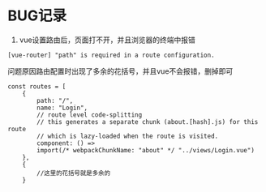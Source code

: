 # BUG记录

1. vue设置路由后，页面打不开，并且浏览器的终端中报错
```
[vue-router] "path" is required in a route configuration.
```

问题原因路由配置时出现了多余的花括号，并且vue不会报错，删掉即可
```
const routes = [
    {
        path: "/",
        name: "Login",
        // route level code-splitting
        // this generates a separate chunk (about.[hash].js) for this route
        // which is lazy-loaded when the route is visited.
        component: () =>
        import(/* webpackChunkName: "about" */ "../views/Login.vue")
    },
    {
        //这里的花括号就是多余的
    }
```
